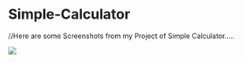 # Simple-Calculator

//Here are some Screenshots from my Project of Simple Calculator.....

![](screenshots/image1.jpeg)
